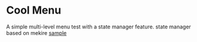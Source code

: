 # Cool Menu

A simple multi-level menu test with a state manager feature.
state manager based on mekire [sample](https://github.com/Mekire/pygame-mutiscene-template-with-movie)